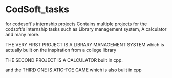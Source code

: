 
# CodSoft_tasks
for codesoft's internship projects
Contains multiple projects for the codsoft's internship tasks such as Library management system, A calculator and many more. 

THE VERY FIRST PROJECT IS A LIBRARY MANAGEMENT SYSTEM which is actually built on the inspiration from a college library

THE SECOND PROJECT IS A CALCULATOR built in cpp.

and the THIRD ONE IS ATIC-TOE GAME which is also built in cpp 


